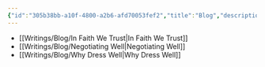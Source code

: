 ```yaml
---
{"id":"305b38bb-a10f-4800-a2b6-afd70053fef2","title":"Blog","description":"Overview of Blog posts.","publish":true,"date_created":"Friday, April 26th 2024, 11:53:16 pm","date_modified":"Friday, April 26th 2024, 11:55:22 pm","editing_lock":false,"live_preview":true,"cssclasses":["mado-heading"],"path":"Writings/Blog/index.md","permalink":"/writings/blog/index/","PassFrontmatter":true}
---
```



- [[Writings/Blog/In Faith We Trust\|In Faith We Trust]]
- [[Writings/Blog/Negotiating Well\|Negotiating Well]]
- [[Writings/Blog/Why Dress Well\|Why Dress Well]]


